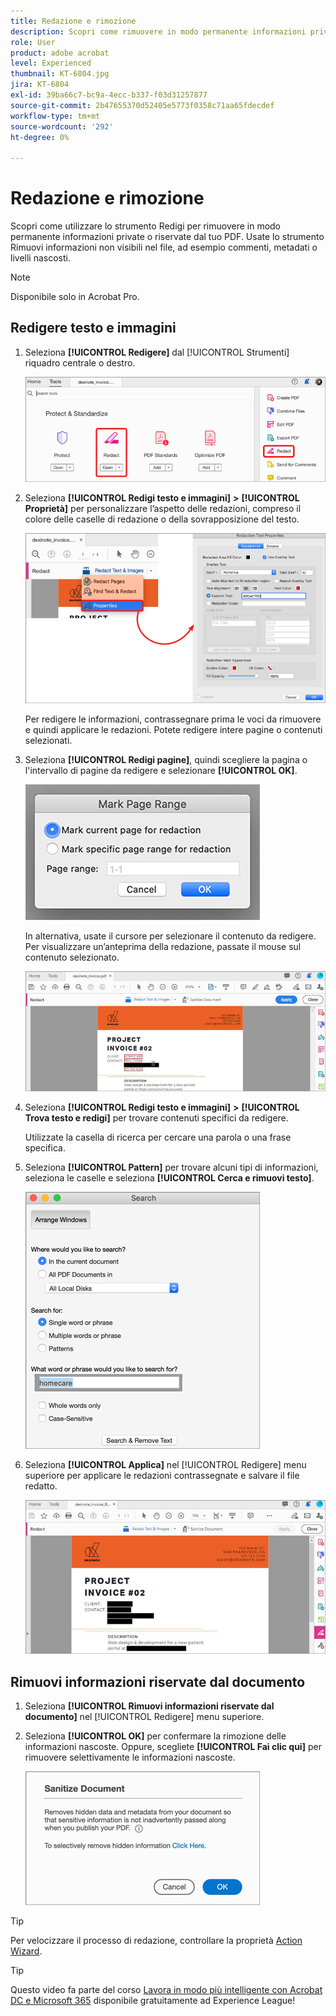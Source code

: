 ```yaml
---
title: Redazione e rimozione
description: Scopri come rimuovere in modo permanente informazioni private o riservate dal tuo PDF
role: User
product: adobe acrobat
level: Experienced
thumbnail: KT-6804.jpg
jira: KT-6804
exl-id: 39ba66c7-bc9a-4ecc-b337-f03d31257877
source-git-commit: 2b47655370d52405e5773f0358c71aa65fdecdef
workflow-type: tm+mt
source-wordcount: '292'
ht-degree: 0%

---
```


# Redazione e rimozione

Scopri come utilizzare lo strumento Redigi per rimuovere in modo permanente informazioni private o riservate dal tuo PDF. Usate lo strumento Rimuovi informazioni non visibili nel file, ad esempio commenti, metadati o livelli nascosti.

>[!NOTE]
>
>Disponibile solo in Acrobat Pro.

## Redigere testo e immagini

1. Seleziona **[!UICONTROL Redigere]** dal [!UICONTROL Strumenti] riquadro centrale o destro.

   ![Redigi passaggio 1](../assets/Redact_1.png)

1. Seleziona **[!UICONTROL Redigi testo e immagini]** **>** **[!UICONTROL Proprietà]** per personalizzare l’aspetto delle redazioni, compreso il colore delle caselle di redazione o della sovrapposizione del testo.

   ![Redigi punto 2](../assets/Redact_2.png)

   Per redigere le informazioni, contrassegnare prima le voci da rimuovere e quindi applicare le redazioni. Potete redigere intere pagine o contenuti selezionati.

1. Seleziona **[!UICONTROL Redigi pagine]**, quindi scegliere la pagina o l&#39;intervallo di pagine da redigere e selezionare **[!UICONTROL OK]**.

   ![Redigi punto 4](../assets/Redact_3.png)

   In alternativa, usate il cursore per selezionare il contenuto da redigere. Per visualizzare un’anteprima della redazione, passate il mouse sul contenuto selezionato.

   ![Redigere il passaggio 5a](../assets/Redact_4.png)

1. Seleziona **[!UICONTROL Redigi testo e immagini]** **>** **[!UICONTROL Trova testo e redigi]** per trovare contenuti specifici da redigere.

   Utilizzate la casella di ricerca per cercare una parola o una frase specifica.

1. Seleziona **[!UICONTROL Pattern]** per trovare alcuni tipi di informazioni, seleziona le caselle e seleziona **[!UICONTROL Cerca e rimuovi testo]**.

   ![Redigi punto 5b](../assets/Redact_5.png)

1. Seleziona **[!UICONTROL Applica]** nel [!UICONTROL Redigere] menu superiore per applicare le redazioni contrassegnate e salvare il file redatto.

   ![Redigi punto 6](../assets/Redact_6.png)

## Rimuovi informazioni riservate dal documento

1. Seleziona **[!UICONTROL Rimuovi informazioni riservate dal documento]** nel [!UICONTROL Redigere] menu superiore.

1. Seleziona **[!UICONTROL OK]** per confermare la rimozione delle informazioni nascoste. Oppure, scegliete **[!UICONTROL Fai clic qui]** per rimuovere selettivamente le informazioni nascoste.

   ![Rimuovi informazioni riservate fase 2](../assets/Redact_7.png)

>[!TIP]
>
>Per velocizzare il processo di redazione, controllare la proprietà [Action Wizard](../advanced-tasks/action.md).

>[!TIP]
>
>Questo video fa parte del corso [Lavora in modo più intelligente con Acrobat DC e Microsoft 365](https://experienceleague.adobe.com/?recommended=Acrobat-U-1-2021.microsoft365) disponibile gratuitamente ad Experience League!
